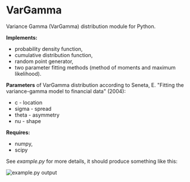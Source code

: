 VarGamma
========

Variance Gamma (VarGamma) distribution module for Python.

**Implements:**
  * probability density function,
  * cumulative distribution function,
  * random point generator,
  * two parameter fitting methods (method of moments and maximum likelihood).

**Parameters** of VarGamma distribution according to Seneta, E. "Fitting the variance-gamma model to financial data" (2004):
  * c - location
  * sigma - spread
  * theta - asymmetry
  * nu - shape

**Requires:**
  * numpy,
  * scipy

See *example.py* for more details, it should produce something like this:

![example.py output](http://img-fotki.yandex.ru/get/12/10605357.9/0_85c4a_597991f9_L.png "example.py output")

